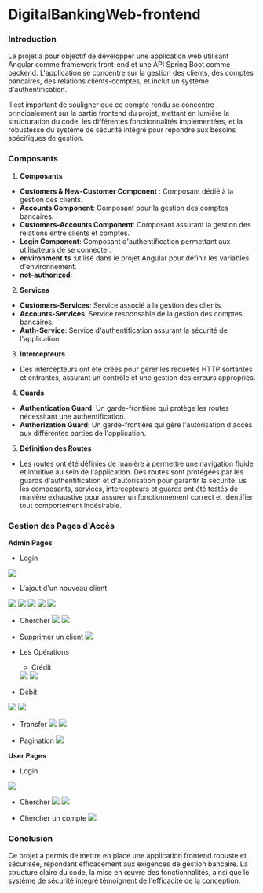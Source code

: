 # DigitalBankingWeb-frontend

### Introduction
Le projet a pour objectif de développer une application web utilisant Angular comme 
framework front-end et une API Spring Boot comme backend. L'application se concentre 
sur la gestion des clients, des comptes bancaires, des relations clients-comptes,
et inclut un système d'authentification.

Il est important de souligner que ce compte rendu se concentre principalement sur la partie frontend du projet, mettant en lumière la structuration du code, les différentes fonctionnalités implémentées, et la robustesse du système de sécurité intégré pour répondre aux besoins spécifiques de gestion.


### Composants

1. **Composants**
- **Customers & New-Customer Component** : Composant dédié à la gestion des clients.
- **Accounts Component**: Composant pour la gestion des comptes bancaires.
- **Customers-Accounts Component**: Composant assurant la gestion des relations entre clients et comptes.
- **Login Component**: Composant d'authentification permettant aux utilisateurs de se connecter.
- **environment.ts** :utilisé dans le projet Angular pour définir les variables d'environnement.
- **not-authorized**:

2. **Services**
  - **Customers-Services**: Service associé à la gestion des clients.
  - **Accounts-Services**: Service responsable de la gestion des comptes bancaires.
  - **Auth-Service**: Service d'authentification assurant la sécurité de l'application.

3. **Intercepteurs**
  - Des intercepteurs ont été créés pour gérer les requêtes HTTP sortantes et entrantes, assurant un contrôle et une gestion des erreurs appropriés.

4. **Guards**
  - **Authentication Guard**: Un garde-frontière qui protège les routes nécessitant une authentification.
  - **Authorization Guard**: Un garde-frontière qui gère l'autorisation d'accès aux différentes parties de l'application.

5. **Définition des Routes**
  - Les routes ont été définies de manière à permettre une navigation fluide et intuitive au sein de l'application. Des routes sont protégées par les guards d'authentification et d'autorisation pour garantir la sécurité.
us les composants, services, intercepteurs et guards ont été testés de manière exhaustive pour assurer un fonctionnement correct et identifier tout comportement indésirable.

### Gestion des Pages d'Accès
**Admin Pages**

- Login
<img src="captures/login_admin.PNG">

- L'ajout d'un nouveau client
<img src="captures/new_cutomer_form_admin.png">
<img src="captures/new_customer_form_validate_champs_admin.PNG">
<img src="captures/new_customer_form_rempli_admin.PNG">
<img src="captures/new_customer_form_validate_champs_message_sucess_admin.PNG">
<img src="captures/new_customer_apres_ajout_admin.PNG">

- Chercher
  <img src="captures/search_customer_admin.PNG">
  <img src="captures/search_customer_admin_nom.png">

- Supprimer un client
  <img src="captures/delete_customer_admin.PNG">

- Les Opérations
  + Crédit
  <img src="captures/credit_operation_admin.PNG">
  <img src="captures/apres_credit_operation_admin.PNG">
 + Débit
  <img src="captures/debit_operation_admin.PNG">
  <img src="captures/apres_debit_operation_admin.PNG">

 + Transfer
    <img src="captures/transfer_operation_admin.PNG">
    <img src="captures/apres_tansfer_operation_admin.PNG">

- Pagination
  <img src="captures/pagination.PNG">

**User Pages**

- Login
<img src="captures/login_user.PNG">

- Chercher
    <img src="captures/search_customer_user.PNG">
    <img src="captures/search_customer_user_by_nom.PNG">

- Chercher un compte
  <img src="captures/account_user.PNG">

### Conclusion
Ce projet a permis de mettre en place une application frontend robuste et sécurisée, répondant efficacement aux exigences de gestion bancaire. La structure claire du code, la mise en œuvre des fonctionnalités, ainsi que le système de sécurité intégré témoignent de l'efficacité de la conception.
